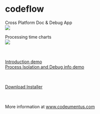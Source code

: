 # codeflow
Cross Platform Doc &amp; Debug App
<br><img src="screenshots/CustomerFlowSShot.png"/>

Processing time charts
<br><img src="screenshots/time-chart.png"/>

<br><br>
<a href="https://www.youtube.com/watch?v=6g2TkZi4shA">Introduction demo </a>
<br>
<a href="https://www.youtube.com/watch?v=6g2TkZi4shA">Process Isolation and Debug info demo</a>

<br><br>
<a href="https://github.com/valcas/codeflow/releases">Download Installer</a>

<br><br>
More information at <a href="http://www.codeumentus.com">www.codeumentus.com</a>
